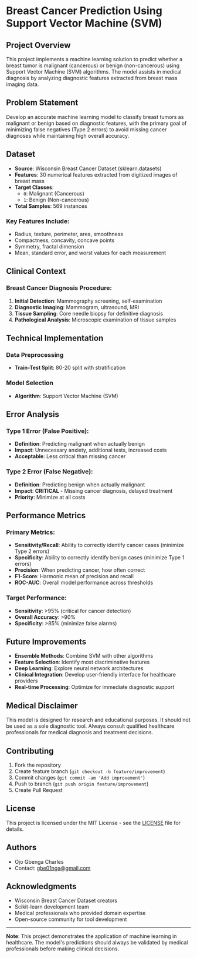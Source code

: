 # Breast Cancer Prediction Using Support Vector Machine (SVM)

## Project Overview
This project implements a machine learning solution to predict whether a breast tumor is malignant (cancerous) or benign (non-cancerous) using Support Vector Machine (SVM) algorithms. The model assists in medical diagnosis by analyzing diagnostic features extracted from breast mass imaging data.

## Problem Statement
Develop an accurate machine learning model to classify breast tumors as malignant or benign based on diagnostic features, with the primary goal of minimizing false negatives (Type 2 errors) to avoid missing cancer diagnoses while maintaining high overall accuracy.

## Dataset
- **Source**: Wisconsin Breast Cancer Dataset (sklearn.datasets)
- **Features**: 30 numerical features extracted from digitized images of breast mass
- **Target Classes**: 
  - `0`: Malignant (Cancerous)
  - `1`: Benign (Non-cancerous)
- **Total Samples**: 569 instances

### Key Features Include:
- Radius, texture, perimeter, area, smoothness
- Compactness, concavity, concave points
- Symmetry, fractal dimension
- Mean, standard error, and worst values for each measurement

## Clinical Context
### Breast Cancer Diagnosis Procedure:
1. **Initial Detection**: Mammography screening, self-examination
2. **Diagnostic Imaging**: Mammogram, ultrasound, MRI
3. **Tissue Sampling**: Core needle biopsy for definitive diagnosis
4. **Pathological Analysis**: Microscopic examination of tissue samples

## Technical Implementation

### Data Preprocessing
- **Train-Test Split**: 80-20 split with stratification

### Model Selection
- **Algorithm**: Support Vector Machine (SVM)

## Error Analysis
### Type 1 Error (False Positive):
- **Definition**: Predicting malignant when actually benign
- **Impact**: Unnecessary anxiety, additional tests, increased costs
- **Acceptable**: Less critical than missing cancer

### Type 2 Error (False Negative):
- **Definition**: Predicting benign when actually malignant
- **Impact**: **CRITICAL** - Missing cancer diagnosis, delayed treatment
- **Priority**: Minimize at all costs

## Performance Metrics
### Primary Metrics:
- **Sensitivity/Recall**: Ability to correctly identify cancer cases (minimize Type 2 errors)
- **Specificity**: Ability to correctly identify benign cases (minimize Type 1 errors)
- **Precision**: When predicting cancer, how often correct
- **F1-Score**: Harmonic mean of precision and recall
- **ROC-AUC**: Overall model performance across thresholds

### Target Performance:
- **Sensitivity**: >95% (critical for cancer detection)
- **Overall Accuracy**: >90%
- **Specificity**: >85% (minimize false alarms)

## Future Improvements
- **Ensemble Methods**: Combine SVM with other algorithms
- **Feature Selection**: Identify most discriminative features
- **Deep Learning**: Explore neural network architectures
- **Clinical Integration**: Develop user-friendly interface for healthcare providers
- **Real-time Processing**: Optimize for immediate diagnostic support

## Medical Disclaimer
This model is designed for research and educational purposes. It should not be used as a sole diagnostic tool. Always consult qualified healthcare professionals for medical diagnosis and treatment decisions.

## Contributing
1. Fork the repository
2. Create feature branch (`git checkout -b feature/improvement`)
3. Commit changes (`git commit -am 'Add improvement'`)
4. Push to branch (`git push origin feature/improvement`)
5. Create Pull Request

## License

This project is licensed under the MIT License - see the [LICENSE](LICENSE) file for details.

## Authors

- Ojo Gbenga Charles
- Contact: gbe01nga@gmail.com
  
## Acknowledgments
- Wisconsin Breast Cancer Dataset creators
- Scikit-learn development team
- Medical professionals who provided domain expertise
- Open-source community for tool development

---

**Note**: This project demonstrates the application of machine learning in healthcare. The model's predictions should always be validated by medical professionals before making clinical decisions.
